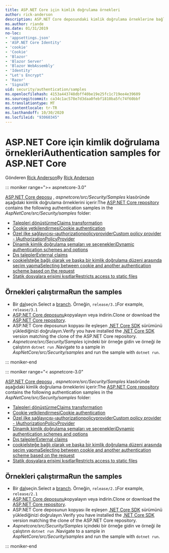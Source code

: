 ```yaml
---
title: ASP.NET Core için kimlik doğrulama örnekleri
author: rick-anderson
description: ASP.NET Core deposundaki kimlik doğrulama örneklerine bağlantılar sağlar.
ms.author: riande
ms.date: 01/31/2019
no-loc:
- 'appsettings.json'
- 'ASP.NET Core Identity'
- 'cookie'
- 'Cookie'
- 'Blazor'
- 'Blazor Server'
- 'Blazor WebAssembly'
- 'Identity'
- "Let's Encrypt"
- 'Razor'
- 'SignalR'
uid: security/authentication/samples
ms.openlocfilehash: 4153a443748dbff40be19e25fc1c719ee4e39609
ms.sourcegitcommit: ca34c1ac578e7d3daa0febf1810ba5fc74f60bbf
ms.translationtype: MT
ms.contentlocale: tr-TR
ms.lasthandoff: 10/30/2020
ms.locfileid: "93060345"
---
```

# <a name="authentication-samples-for-aspnet-core"></a><span data-ttu-id="7e015-103">ASP.NET Core için kimlik doğrulama örnekleri</span><span class="sxs-lookup"><span data-stu-id="7e015-103">Authentication samples for ASP.NET Core</span></span>

<span data-ttu-id="7e015-104">Gönderen [Rick Anderson](https://twitter.com/RickAndMSFT)</span><span class="sxs-lookup"><span data-stu-id="7e015-104">By [Rick Anderson](https://twitter.com/RickAndMSFT)</span></span>

::: moniker range=">= aspnetcore-3.0"

<span data-ttu-id="7e015-105">[ASP.NET Core deposu](https://github.com/dotnet/AspNetCore) , *aspnetcore/src/Security/Samples* klasöründe aşağıdaki kimlik doğrulama örneklerini içerir:</span><span class="sxs-lookup"><span data-stu-id="7e015-105">The [ASP.NET Core repository](https://github.com/dotnet/AspNetCore) contains the following authentication samples in the *AspNetCore/src/Security/samples* folder:</span></span>

* [<span data-ttu-id="7e015-106">Talepleri dönüştürme</span><span class="sxs-lookup"><span data-stu-id="7e015-106">Claims transformation</span></span>](https://github.com/dotnet/AspNetCore/tree/release/3.1/src/Security/samples/ClaimsTransformation)
* <span data-ttu-id="7e015-107">[Cookie yetkilendirmesi](https://github.com/dotnet/AspNetCore/tree/release/3.1/src/Security/samples/Cookies)</span><span class="sxs-lookup"><span data-stu-id="7e015-107">[Cookie authentication](https://github.com/dotnet/AspNetCore/tree/release/3.1/src/Security/samples/Cookies)</span></span>
* [<span data-ttu-id="7e015-108">Özel ilke sağlayıcısı-ıauthorizationpolicyprovider</span><span class="sxs-lookup"><span data-stu-id="7e015-108">Custom policy provider - IAuthorizationPolicyProvider</span></span>](https://github.com/dotnet/AspNetCore/tree/release/3.1/src/Security/samples/CustomPolicyProvider)
* [<span data-ttu-id="7e015-109">Dinamik kimlik doğrulama şemaları ve seçenekleri</span><span class="sxs-lookup"><span data-stu-id="7e015-109">Dynamic authentication schemes and options</span></span>](https://github.com/dotnet/AspNetCore/tree/release/3.1/src/Security/samples/DynamicSchemes)
* <span data-ttu-id="7e015-110">[Dış talepler](https://github.com/dotnet/AspNetCore/tree/release/3.1/src/Security/samples/Identity.ExternalClaims)</span><span class="sxs-lookup"><span data-stu-id="7e015-110">[External claims](https://github.com/dotnet/AspNetCore/tree/release/3.1/src/Security/samples/Identity.ExternalClaims)</span></span>
* [<span data-ttu-id="7e015-111">cookieİsteğe bağlı olarak ve başka bir kimlik doğrulama düzeni arasında seçim yapma</span><span class="sxs-lookup"><span data-stu-id="7e015-111">Selecting between cookie and another authentication scheme based on the request</span></span>](https://github.com/dotnet/AspNetCore/tree/release/3.1/src/Security/samples/PathSchemeSelection)
* [<span data-ttu-id="7e015-112">Statik dosyalara erişimi kısıtlar</span><span class="sxs-lookup"><span data-stu-id="7e015-112">Restricts access to static files</span></span>](https://github.com/dotnet/AspNetCore/tree/release/3.1/src/Security/samples/StaticFilesAuth)

## <a name="run-the-samples"></a><span data-ttu-id="7e015-113">Örnekleri çalıştırma</span><span class="sxs-lookup"><span data-stu-id="7e015-113">Run the samples</span></span>

* <span data-ttu-id="7e015-114">Bir [dal](https://github.com/dotnet/AspNetCore)seçin.</span><span class="sxs-lookup"><span data-stu-id="7e015-114">Select a [branch](https://github.com/dotnet/AspNetCore).</span></span> <span data-ttu-id="7e015-115">Örneğin, `release/3.1`</span><span class="sxs-lookup"><span data-stu-id="7e015-115">For example, `release/3.1`</span></span>
* <span data-ttu-id="7e015-116">[ASP.NET Core deposunu](https://github.com/dotnet/AspNetCore)kopyalayın veya indirin.</span><span class="sxs-lookup"><span data-stu-id="7e015-116">Clone or download the [ASP.NET Core repository](https://github.com/dotnet/AspNetCore).</span></span>
* <span data-ttu-id="7e015-117">ASP.NET Core deposunun kopyası ile eşleşen [.NET Core SDK](https://dotnet.microsoft.com/download/dotnet-core) sürümünü yüklediğinizi doğrulayın.</span><span class="sxs-lookup"><span data-stu-id="7e015-117">Verify you have installed the [.NET Core SDK](https://dotnet.microsoft.com/download/dotnet-core) version matching the clone of the ASP.NET Core repository.</span></span>
* <span data-ttu-id="7e015-118">*Aspnetcore/src/Security/Samples* içindeki bir örneğe gidin ve örneği ile çalıştırın `dotnet run` .</span><span class="sxs-lookup"><span data-stu-id="7e015-118">Navigate to a sample in *AspNetCore/src/Security/samples* and run the sample with `dotnet run`.</span></span>

::: moniker-end

::: moniker range="< aspnetcore-3.0"

<span data-ttu-id="7e015-119">[ASP.NET Core deposu](https://github.com/dotnet/AspNetCore) , *aspnetcore/src/Security/Samples* klasöründe aşağıdaki kimlik doğrulama örneklerini içerir:</span><span class="sxs-lookup"><span data-stu-id="7e015-119">The [ASP.NET Core repository](https://github.com/dotnet/AspNetCore) contains the following authentication samples in the *AspNetCore/src/Security/samples* folder:</span></span>

* [<span data-ttu-id="7e015-120">Talepleri dönüştürme</span><span class="sxs-lookup"><span data-stu-id="7e015-120">Claims transformation</span></span>](https://github.com/dotnet/AspNetCore/tree/release/2.1/src/Security/samples/ClaimsTransformation)
* <span data-ttu-id="7e015-121">[Cookie yetkilendirmesi](https://github.com/dotnet/AspNetCore/tree/release/2.1/src/Security/samples/Cookies)</span><span class="sxs-lookup"><span data-stu-id="7e015-121">[Cookie authentication](https://github.com/dotnet/AspNetCore/tree/release/2.1/src/Security/samples/Cookies)</span></span>
* [<span data-ttu-id="7e015-122">Özel ilke sağlayıcısı-ıauthorizationpolicyprovider</span><span class="sxs-lookup"><span data-stu-id="7e015-122">Custom policy provider - IAuthorizationPolicyProvider</span></span>](https://github.com/dotnet/AspNetCore/tree/2.1.3/src/Security/samples/CustomPolicyProvider)
* [<span data-ttu-id="7e015-123">Dinamik kimlik doğrulama şemaları ve seçenekleri</span><span class="sxs-lookup"><span data-stu-id="7e015-123">Dynamic authentication schemes and options</span></span>](https://github.com/dotnet/AspNetCore/tree/release/2.1/src/Security/samples/DynamicSchemes)
* <span data-ttu-id="7e015-124">[Dış talepler](https://github.com/dotnet/AspNetCore/tree/release/2.1/src/Security/samples/Identity.ExternalClaims)</span><span class="sxs-lookup"><span data-stu-id="7e015-124">[External claims](https://github.com/dotnet/AspNetCore/tree/release/2.1/src/Security/samples/Identity.ExternalClaims)</span></span>
* [<span data-ttu-id="7e015-125">cookieİsteğe bağlı olarak ve başka bir kimlik doğrulama düzeni arasında seçim yapma</span><span class="sxs-lookup"><span data-stu-id="7e015-125">Selecting between cookie and another authentication scheme based on the request</span></span>](https://github.com/dotnet/AspNetCore/tree/release/2.1/src/Security/samples/PathSchemeSelection)
* [<span data-ttu-id="7e015-126">Statik dosyalara erişimi kısıtlar</span><span class="sxs-lookup"><span data-stu-id="7e015-126">Restricts access to static files</span></span>](https://github.com/dotnet/AspNetCore/tree/2.1.3/src/Security/samples/StaticFilesAuth)

## <a name="run-the-samples"></a><span data-ttu-id="7e015-127">Örnekleri çalıştırma</span><span class="sxs-lookup"><span data-stu-id="7e015-127">Run the samples</span></span>

* <span data-ttu-id="7e015-128">Bir [dal](https://github.com/dotnet/AspNetCore)seçin.</span><span class="sxs-lookup"><span data-stu-id="7e015-128">Select a [branch](https://github.com/dotnet/AspNetCore).</span></span> <span data-ttu-id="7e015-129">Örneğin, `release/2.1`</span><span class="sxs-lookup"><span data-stu-id="7e015-129">For example, `release/2.1`</span></span>
* <span data-ttu-id="7e015-130">[ASP.NET Core deposunu](https://github.com/dotnet/AspNetCore)kopyalayın veya indirin.</span><span class="sxs-lookup"><span data-stu-id="7e015-130">Clone or download the [ASP.NET Core repository](https://github.com/dotnet/AspNetCore).</span></span>
* <span data-ttu-id="7e015-131">ASP.NET Core deposunun kopyası ile eşleşen [.NET Core SDK](https://dotnet.microsoft.com/download/dotnet-core) sürümünü yüklediğinizi doğrulayın.</span><span class="sxs-lookup"><span data-stu-id="7e015-131">Verify you have installed the [.NET Core SDK](https://dotnet.microsoft.com/download/dotnet-core) version matching the clone of the ASP.NET Core repository.</span></span>
* <span data-ttu-id="7e015-132">*Aspnetcore/src/Security/Samples* içindeki bir örneğe gidin ve örneği ile çalıştırın `dotnet run` .</span><span class="sxs-lookup"><span data-stu-id="7e015-132">Navigate to a sample in *AspNetCore/src/Security/samples* and run the sample with `dotnet run`.</span></span>

::: moniker-end

